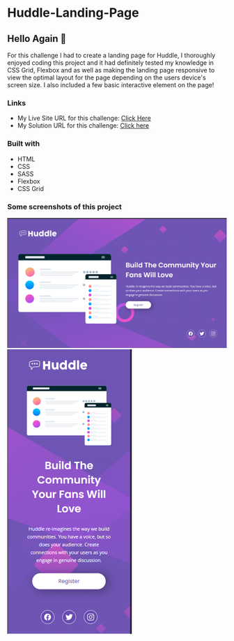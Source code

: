 # Huddle-Landing-Page

## Hello Again 👋

For this challenge I had to create a landing page for Huddle, I thoroughly enjoyed coding this project and it had definitely tested my knowledge in CSS Grid, Flexbox and as well as making the landing page responsive to view the optimal layout for the page depending on the users device's screen size. I also included a few basic interactive element on the page!

### Links

- My Live Site URL for this challenge: [Click Here](https://jcasia.github.io/Huddle-Landing-Page/)
- My Solution URL for this challenge: [Click here](https://www.frontendmentor.io/solutions/huddle-landing-page-XbOT-VsAbZ)

### Built with

- HTML
- CSS
- SASS
- Flexbox
- CSS Grid

### Some screenshots of this project

![](./images/huddledesktop.png)
![](./images/huddlephone.png)
